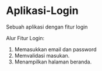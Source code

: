# Aplikasi-Login
Sebuah aplikasi dengan fitur login  

Alur Fitur Login:
1. Memasukkan email dan password
2. Memvalidasi masukan.
3. Menampilkan halaman beranda.
